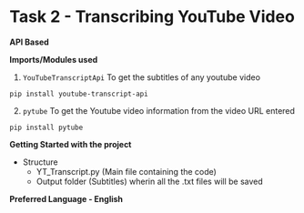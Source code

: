 # Task 2 - Transcribing YouTube Video 

**API Based**

**Imports/Modules used**

1. ```YouTubeTranscriptApi``` To get the subtitles of any youtube video
```
pip install youtube-transcript-api 
```

2. ```pytube``` To get the Youtube video information from the video URL entered
```
pip install pytube
```

**Getting Started with the project**

* Structure
  * YT_Transcript.py (Main file containing the code)
  * Output folder (Subtitles) wherin all the .txt files will be saved
 

 **Preferred Language - English**
